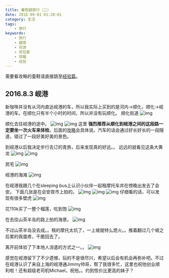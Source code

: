 ```yaml
---
title: 暑假越南行（二）
date: 2016-09-01 03:28:01
category: 生活
tags:
    - 旅行
keywords:
    - 旅行
    - 越南
    - 穷游
    - 背包客
    - 攻略
    - 经验
---
```


需要看攻略的童鞋请直接跳至[经验篇](http://www.upwzr.com/2016/09/02/vietnam-experience/)。

## 2016.8.3 岘港

新咖啡并没有从河内直达岘港的车，所以我实际上买到的是河内->顺化，顺化->岘港的车。在顺化只有半个小时的时间，所以并没有玩顺化。
顺化街道
![img](http://7xi8b3.com1.z0.glb.clouddn.com/blog/vietnamIMG_20160803_074152.jpg)

<!-- more -->

顺化去往岘港的途中。
![img](http://7xi8b3.com1.z0.glb.clouddn.com/blog/vietnamIMG_20160803_092150.jpg)
![img](http://7xi8b3.com1.z0.glb.clouddn.com/blog/vietnamIMG_20160803_093203.jpg)
这里 __强烈推荐从顺化到岘港之间的这段路一定要坐一次火车来体检__。后面的[攻略](#交通)会具体说。汽车的话会通过好长好长的一段隧道，错过了一段好美好美的景色。

到岘港以后我决定步行去订的青旅，后来发现真的好远。。
远远的就看见这条大黄龙
![img](http://7xi8b3.com1.z0.glb.clouddn.com/blog/vietnamIMG_20160803_104728.jpg)
![img](http://7xi8b3.com1.z0.glb.clouddn.com/blog/vietnamIMG_20160803_113312.jpg)

民宅
![img](http://7xi8b3.com1.z0.glb.clouddn.com/blog/vietnamIMG_20160803_115239.jpg)

岘港的海滩
![img](http://7xi8b3.com1.z0.glb.clouddn.com/blog/vietnamIMG_20160803_155330.jpg)

在岘港我跟几个在sleeping bus上认识小伙伴一起租摩托车并在傍晚出发去了会安。
下面几张是在会安夜市上拍的。
![img](http://7xi8b3.com1.z0.glb.clouddn.com/blog/vietnamIMG_20160803_202152.jpg)
![img](http://7xi8b3.com1.z0.glb.clouddn.com/blog/vietnamIMG_20160803_202414.jpg)
![img](http://7xi8b3.com1.z0.glb.clouddn.com/blog/vietnamIMG_20160803_202817.jpg)
仔细看的话，可以发现有很多壁虎
![img](http://7xi8b3.com1.z0.glb.clouddn.com/blog/vietnamIMG_20160803_203955.jpg)

花110k买了一整个榴莲，吃到饱
![img](http://7xi8b3.com1.z0.glb.clouddn.com/blog/vietnamIMG_20160805_104217.jpg)

在去往山茶半岛的路上拍的海景。
![img](http://7xi8b3.com1.z0.glb.clouddn.com/blog/vietnamIMG_20160805_104217.jpg)

不过山茶半岛没去成。。租的摩托太坑了，一上坡就特么熄火。。推着翻过几个坡之后累的我蛋疼，干脆回去了。

离开前体验了下本地人消遣的方式之一。。
![img](http://7xi8b3.com1.z0.glb.clouddn.com/blog/vietnamIMG_20160805_161045.jpg)

感觉在岘港留下了不少遗憾，玩的不是很尽兴，希望以后会有机会再弥补吧。不过在岘港认识了来自上海的岘港通Jimmy帅哥，帮了我很多忙，这里也祝他创业顺利啦！还有超级老司机Michael，祝他。。约到性价比更高的妹子？

